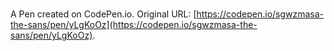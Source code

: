 # 

A Pen created on CodePen.io. Original URL: [https://codepen.io/sgwzmasa-the-sans/pen/yLgKoOz](https://codepen.io/sgwzmasa-the-sans/pen/yLgKoOz).


